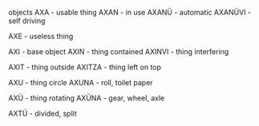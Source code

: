 objects
AXA - usable thing
AXAN - in use
AXANÜ - automatic
AXANÜVI - self driving 

AXE - useless thing


AXI - base object
AXIN - thing contained
AXINVI - thing interfering

AXIT - thing outside
AXITZA - thing left on top

AXU - thing circle
AXUNA - roll, toilet paper


AXÜ - thing rotating
AXÜNA - gear, wheel, axle 


AXTÜ - divided, split

